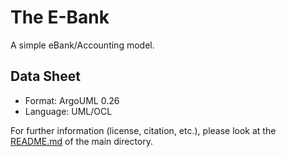 # The E-Bank
A simple eBank/Accounting model.

## Data Sheet
* Format:               ArgoUML 0.26
* Language:             UML/OCL

For further information (license, citation, etc.), please look at the [README.md](../)
of the main directory. 


